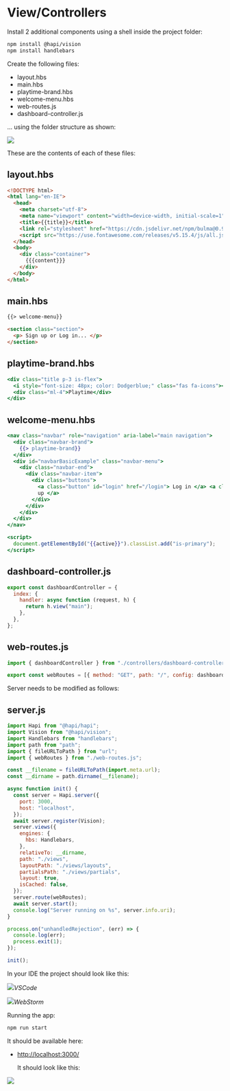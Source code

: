 # View/Controllers

Install 2 additional components using a shell inside the project folder:

~~~bash
npm install @hapi/vision
npm install handlebars
~~~

Create the following files:

- layout.hbs
- main.hbs
- playtime-brand.hbs
- welcome-menu.hbs
- web-routes.js
- dashboard-controller.js

... using the folder structure as shown:

![](img/12.png)

These are the contents of each of these files:

## layout.hbs

~~~html
<!DOCTYPE html>
<html lang="en-IE">
  <head>
    <meta charset="utf-8">
    <meta name="viewport" content="width=device-width, initial-scale=1">
    <title>{{title}}</title>
    <link rel="stylesheet" href="https://cdn.jsdelivr.net/npm/bulma@0.9.3/css/bulma.min.css">
    <script src="https://use.fontawesome.com/releases/v5.15.4/js/all.js"></script>
  </head>
  <body>
    <div class="container">
      {{{content}}}
    </div>
  </body>
</html>
~~~

## main.hbs

~~~html
{{> welcome-menu}}

<section class="section">
  <p> Sign up or Log in... </p>
</section>
~~~

## playtime-brand.hbs

~~~handlebars
<div class="title p-3 is-flex">
  <i style="font-size: 48px; color: Dodgerblue;" class="fas fa-icons"></i>
  <div class="ml-4">Playtime</div>
</div>
~~~

## welcome-menu.hbs

~~~handlebars
<nav class="navbar" role="navigation" aria-label="main navigation">
  <div class="navbar-brand">
    {{> playtime-brand}}
  </div>
  <div id="navbarBasicExample" class="navbar-menu">
    <div class="navbar-end">
      <div class="navbar-item">
        <div class="buttons">
          <a class="button" id="login" href="/login"> Log in </a> <a class="button" id="signup" href="/signup"> Sign
          up </a>
        </div>
      </div>
    </div>
  </div>
</nav>

<script>
  document.getElementById("{{active}}").classList.add("is-primary");
</script>
~~~

## dashboard-controller.js

~~~javascript
export const dashboardController = {
  index: {
    handler: async function (request, h) {
      return h.view("main");
    },
  },
};
~~~

## web-routes.js

~~~javascript
import { dashboardController } from "./controllers/dashboard-controller.js";

export const webRoutes = [{ method: "GET", path: "/", config: dashboardController.index }];
~~~

Server needs to be modified as follows:

## server.js

~~~javascript
import Hapi from "@hapi/hapi";
import Vision from "@hapi/vision";
import Handlebars from "handlebars";
import path from "path";
import { fileURLToPath } from "url";
import { webRoutes } from "./web-routes.js";

const __filename = fileURLToPath(import.meta.url);
const __dirname = path.dirname(__filename);

async function init() {
  const server = Hapi.server({
    port: 3000,
    host: "localhost",
  });
  await server.register(Vision);
  server.views({
    engines: {
      hbs: Handlebars,
    },
    relativeTo: __dirname,
    path: "./views",
    layoutPath: "./views/layouts",
    partialsPath: "./views/partials",
    layout: true,
    isCached: false,
  });
  server.route(webRoutes);
  await server.start();
  console.log("Server running on %s", server.info.uri);
}

process.on("unhandledRejection", (err) => {
  console.log(err);
  process.exit(1);
});

init();
~~~

In your IDE the project should look like this:

![](img/09.png)*VSCode*

![](img/10.png)*WebStorm*

Running the app:

~~~bash
npm run start
~~~

 It should be available here:

- <http://localhost:3000/>

  It should look like this:

![](img/11.png)

